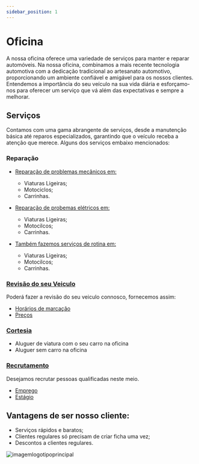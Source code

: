 ```yaml
---
sidebar_position: 1
---
```


# Oficina
A nossa oficina oferece uma variedade de serviços para manter e reparar automóveis. Na nossa oficina, combinamos a mais recente tecnologia automotiva com a dedicação tradicional ao artesanato automotivo, proporcionando um ambiente confiável e amigável para os nossos clientes. Entendemos a importância do seu veículo na sua vida diária e esforçamo-nos para oferecer um serviço que vá além das expectativas e sempre a melhorar.

## Serviços
Contamos com uma gama abrangente de serviços, desde a manutenção básica até reparos especializados, garantindo que o veículo receba a atenção que merece. Alguns dos serviços embaixo mencionados:

### Reparação

+ [Reparação de problemas mecânicos em:](/docs/Serviços/Reparação/Mecânico.md)
    + Viaturas Ligeiras;
    + Motociclos;
    + Carrinhas.


+ [Reparação de probemas elétricos em:](/docs/Serviços/Reparação/Elétrica.md)
    + Viaturas Ligeiras;
    + Motocilcos;
    + Carrinhas.

+ [Também fazemos serviços de rotina em:](/docs/Serviços/Reparação/Rotina.md)
    + Viaturas Ligeiras;
    + Motocilcos;
    + Carrinhas.

### [Revisão do seu Veiculo](/docs/Revisão)
Poderá fazer a revisão do seu veiculo connosco, fornecemos assim:
+ [Horários de marcação](/docs/Revisão/Marcação.md)
+ [Preços](/docs/Revisão/Preços.md)

### [Cortesia](/docs/Serviços/Cortesia.md)
+ Aluguer de viatura com o seu carro na oficina
+ Aluguer sem carro na oficina

### [Recrutamento](/docs/Recrutamento)
Desejamos recrutar pessoas qualificadas neste meio.
+ [Emprego](/docs/Recrutamento/Emprego.md)
+ [Estágio](/docs/Recrutamento//Estágio.md)


## Vantagens de ser nosso cliente:
+ Serviços rápidos e baratos;
+ Clientes regulares só precisam de criar ficha uma vez;
+ Descontos a clientes regulares.


![imagemlogotipoprincipal](https://cdn.discordapp.com/attachments/1049372613945851975/1188091545954553876/2.png?ex=6599437a&is=6586ce7a&hm=0a27c66662bc43d5e2c46703702de6cb4891a270598ac5c87c239c70c5680cd8&)